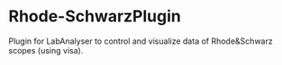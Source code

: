 # Rhode-SchwarzPlugin
Plugin for LabAnalyser to control and visualize data of Rhode&amp;Schwarz scopes (using visa).
